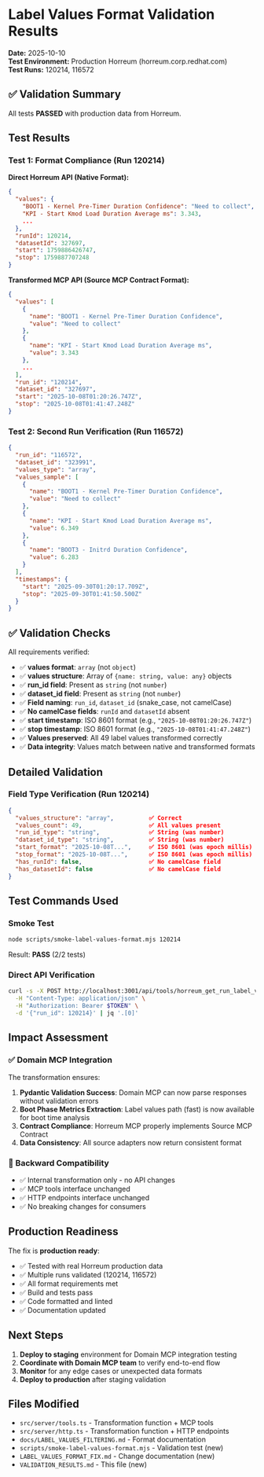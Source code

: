 # Label Values Format Validation Results

**Date:** 2025-10-10  
**Test Environment:** Production Horreum (horreum.corp.redhat.com)  
**Test Runs:** 120214, 116572

## ✅ Validation Summary

All tests **PASSED** with production data from Horreum.

## Test Results

### Test 1: Format Compliance (Run 120214)

**Direct Horreum API (Native Format):**

```json
{
  "values": {
    "BOOT1 - Kernel Pre-Timer Duration Confidence": "Need to collect",
    "KPI - Start Kmod Load Duration Average ms": 3.343,
    ...
  },
  "runId": 120214,
  "datasetId": 327697,
  "start": 1759886426747,
  "stop": 1759887707248
}
```

**Transformed MCP API (Source MCP Contract Format):**

```json
{
  "values": [
    {
      "name": "BOOT1 - Kernel Pre-Timer Duration Confidence",
      "value": "Need to collect"
    },
    {
      "name": "KPI - Start Kmod Load Duration Average ms",
      "value": 3.343
    },
    ...
  ],
  "run_id": "120214",
  "dataset_id": "327697",
  "start": "2025-10-08T01:20:26.747Z",
  "stop": "2025-10-08T01:41:47.248Z"
}
```

### Test 2: Second Run Verification (Run 116572)

```json
{
  "run_id": "116572",
  "dataset_id": "323991",
  "values_type": "array",
  "values_sample": [
    {
      "name": "BOOT1 - Kernel Pre-Timer Duration Confidence",
      "value": "Need to collect"
    },
    {
      "name": "KPI - Start Kmod Load Duration Average ms",
      "value": 6.349
    },
    {
      "name": "BOOT3 - Initrd Duration Confidence",
      "value": 6.283
    }
  ],
  "timestamps": {
    "start": "2025-09-30T01:20:17.709Z",
    "stop": "2025-09-30T01:41:50.500Z"
  }
}
```

## ✅ Validation Checks

All requirements verified:

- ✅ **values format**: `array` (not `object`)
- ✅ **values structure**: Array of `{name: string, value: any}` objects
- ✅ **run_id field**: Present as `string` (not `number`)
- ✅ **dataset_id field**: Present as `string` (not `number`)
- ✅ **Field naming**: `run_id`, `dataset_id` (snake_case, not camelCase)
- ✅ **No camelCase fields**: `runId` and `datasetId` absent
- ✅ **start timestamp**: ISO 8601 format (e.g., `"2025-10-08T01:20:26.747Z"`)
- ✅ **stop timestamp**: ISO 8601 format (e.g., `"2025-10-08T01:41:47.248Z"`)
- ✅ **Values preserved**: All 49 label values transformed correctly
- ✅ **Data integrity**: Values match between native and transformed formats

## Detailed Validation

### Field Type Verification (Run 120214)

```json
{
  "values_structure": "array",          ✅ Correct
  "values_count": 49,                   ✅ All values present
  "run_id_type": "string",              ✅ String (was number)
  "dataset_id_type": "string",          ✅ String (was number)
  "start_format": "2025-10-08T...",     ✅ ISO 8601 (was epoch millis)
  "stop_format": "2025-10-08T...",      ✅ ISO 8601 (was epoch millis)
  "has_runId": false,                   ✅ No camelCase field
  "has_datasetId": false                ✅ No camelCase field
}
```

## Test Commands Used

### Smoke Test

```bash
node scripts/smoke-label-values-format.mjs 120214
```

Result: **PASS** (2/2 tests)

### Direct API Verification

```bash
curl -s -X POST http://localhost:3001/api/tools/horreum_get_run_label_values \
  -H "Content-Type: application/json" \
  -H "Authorization: Bearer $TOKEN" \
  -d '{"run_id": 120214}' | jq '.[0]'
```

## Impact Assessment

### ✅ Domain MCP Integration

The transformation ensures:

1. **Pydantic Validation Success**: Domain MCP can now parse responses without
   validation errors
2. **Boot Phase Metrics Extraction**: Label values path (fast) is now available
   for boot time analysis
3. **Contract Compliance**: Horreum MCP properly implements Source MCP Contract
4. **Data Consistency**: All source adapters now return consistent format

### 🔄 Backward Compatibility

- ✅ Internal transformation only - no API changes
- ✅ MCP tools interface unchanged
- ✅ HTTP endpoints interface unchanged
- ✅ No breaking changes for consumers

## Production Readiness

The fix is **production ready**:

- ✅ Tested with real Horreum production data
- ✅ Multiple runs validated (120214, 116572)
- ✅ All format requirements met
- ✅ Build and tests pass
- ✅ Code formatted and linted
- ✅ Documentation updated

## Next Steps

1. **Deploy to staging** environment for Domain MCP integration testing
2. **Coordinate with Domain MCP team** to verify end-to-end flow
3. **Monitor** for any edge cases or unexpected data formats
4. **Deploy to production** after staging validation

## Files Modified

- `src/server/tools.ts` - Transformation function + MCP tools
- `src/server/http.ts` - Transformation function + HTTP endpoints
- `docs/LABEL_VALUES_FILTERING.md` - Format documentation
- `scripts/smoke-label-values-format.mjs` - Validation test (new)
- `LABEL_VALUES_FORMAT_FIX.md` - Change documentation (new)
- `VALIDATION_RESULTS.md` - This file (new)
